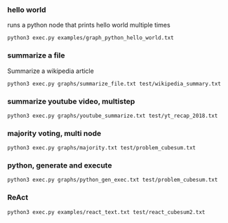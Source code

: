 
### hello world

runs a python node that prints hello world multiple times

`python3 exec.py examples/graph_python_hello_world.txt`


### summarize a file

Summarize a wikipedia article

`python3 exec.py graphs/summarize_file.txt test/wikipedia_summary.txt`

### summarize youtube video, multistep

`python3 exec.py graphs/youtube_summarize.txt test/yt_recap_2018.txt`

### majority voting, multi node

`python3 exec.py graphs/majority.txt test/problem_cubesum.txt`

### python, generate and execute

`python3 exec.py graphs/python_gen_exec.txt test/problem_cubesum.txt`

### ReAct
`python3 exec.py examples/react_text.txt test/react_cubesum2.txt`
